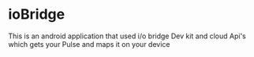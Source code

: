ioBridge
========

This is an android application that used i/o bridge Dev kit and cloud Api's which gets your Pulse and maps it on your device
